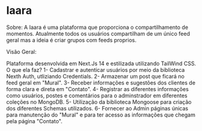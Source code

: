 # Iaara

Sobre:
A Iaara é uma plataforma que proporciona o compartilhamento de momentos. Atualmente todos os usuários compartilham de um único feed geral mas a ideia é criar grupos com feeds proprios.

Visão Geral:

Plataforma desenvolvida em Next.Js 14 e estilizada utilizando TailWind CSS.
O que ela faz?
1- Cadastrar e autenticar usuários por meio da biblioteca Nexth Auth, utliziando Credentials.
2- Armazenar um post que ficará no feed geral em "Mural".
3- Receber informações e sugestões dos clientes de forma clara e direta em "Contato".
4- Registrar as diferentes informações como usuários, postes e comentários para o adminstrador em diferentes coleções no MongoDB.
5- Utilização da biblioteca Mongoose para criação dos diferentes Schemas utilizados.
6- Fornecer ao Admin páginas únicas para manutenção do "Mural" e para ter acesso as informações que chegam pela página "Contato".
